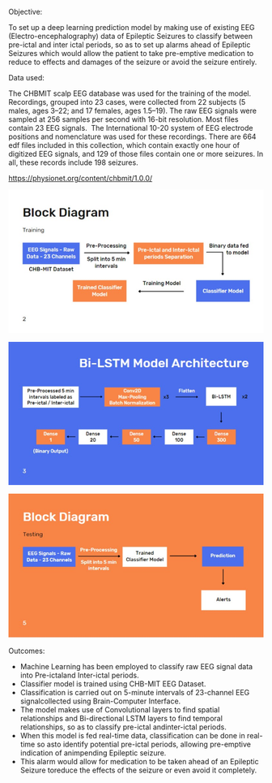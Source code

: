 Objective:

To set up a deep learning prediction model by making use of existing EEG (Electro-encephalography) data of Epileptic Seizures to classify between pre-ictal and inter ictal periods, so as to set up alarms ahead of Epileptic Seizures which would allow the patient to take pre-emptive medication to reduce to effects and damages of the seizure or avoid the seizure entirely. 

Data used: 

The CHBMIT scalp EEG database was used for the training of the model. Recordings, grouped into 23 cases, were collected from 22 subjects (5 males, ages 3–22; and 17 females, ages 1.5–19). The raw EEG signals were sampled at 256 samples per second with 16-bit resolution. Most files contain 23 EEG signals.  The International 10-20 system of EEG electrode positions and nomenclature was used for these recordings. There are 664 edf files included in this collection, which contain exactly one hour of digitized EEG signals, and 129 of those files contain one or more seizures. In all, these records include 198 seizures.

https://physionet.org/content/chbmit/1.0.0/ 

![Block Diagram](https://github.com/sam189239/Epileptic-Seizure-Prediction/blob/main/images/2.jpg?raw=true)

![Model Architeture](https://github.com/sam189239/Epileptic-Seizure-Prediction/blob/main/images/3.jpg?raw=true)

![Block Diagram](https://github.com/sam189239/Epileptic-Seizure-Prediction/blob/main/images/5.jpg?raw=true)

Outcomes:

- Machine Learning has been employed to classify raw EEG signal data into Pre-ictaland Inter-ictal periods.
- Classifier model is trained using CHB-MIT EEG Dataset.
- Classification is carried out on 5-minute intervals of 23-channel EEG signalcollected using Brain-Computer Interface.
- The model makes use of Convolutional layers to find spatial relationships and Bi-directional LSTM layers to find temporal relationships, so as to classify pre-ictal andinter-ictal periods.
- When this model is fed real-time data, classification can be done in real-time so asto identify potential pre-ictal periods, allowing pre-emptive indication of animpending Epileptic seizure.
- This alarm would allow for medication to be taken ahead of an Epileptic Seizure toreduce the effects of the seizure or even avoid it completely. 
